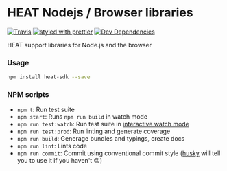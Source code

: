 # HEAT Nodejs / Browser libraries

[![Travis](https://img.shields.io/travis/Heat-Ledger-Ltd/heat-sdk.svg)](https://travis-ci.org/Heat-Ledger-Ltd/heat-sdk)
[![styled with prettier](https://img.shields.io/badge/styled_with-prettier-ff69b4.svg)](https://github.com/prettier/prettier)
[![Dev Dependencies](https://david-dm.org/Heat-Ledger-Ltd/heat-sdk/dev-status.svg)](https://david-dm.org/Heat-Ledger-Ltd/heat-sdk?type=dev)

HEAT support libraries for Node.js and the browser

### Usage

```bash
npm install heat-sdk --save
```
### NPM scripts

 - `npm t`: Run test suite
 - `npm start`: Runs `npm run build` in watch mode
 - `npm run test:watch`: Run test suite in [interactive watch mode](http://facebook.github.io/jest/docs/cli.html#watch)
 - `npm run test:prod`: Run linting and generate coverage
 - `npm run build`: Generage bundles and typings, create docs
 - `npm run lint`: Lints code
 - `npm run commit`: Commit using conventional commit style ([husky](https://github.com/typicode/husky) will tell you to use it if you haven't :wink:)